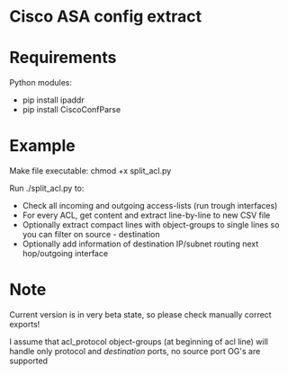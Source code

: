 Cisco ASA config extract
========================




Requirements
============

Python modules:
* pip install ipaddr
* pip install CiscoConfParse


Example
=======
Make file executable: chmod +x split_acl.py

Run ./split_acl.py to:

* Check all incoming and outgoing access-lists (run trough interfaces)
* For every ACL, get content and extract line-by-line to new CSV file
* Optionally extract compact lines with object-groups to single lines so you can filter on source - destination
* Optionally add information of destination IP/subnet routing next hop/outgoing interface


Note
====

Current version is in very beta state, so please check manually correct exports!

I assume that acl_protocol object-groups (at beginning of acl line) will handle only protocol and _destination_ ports, no source port OG's are supported